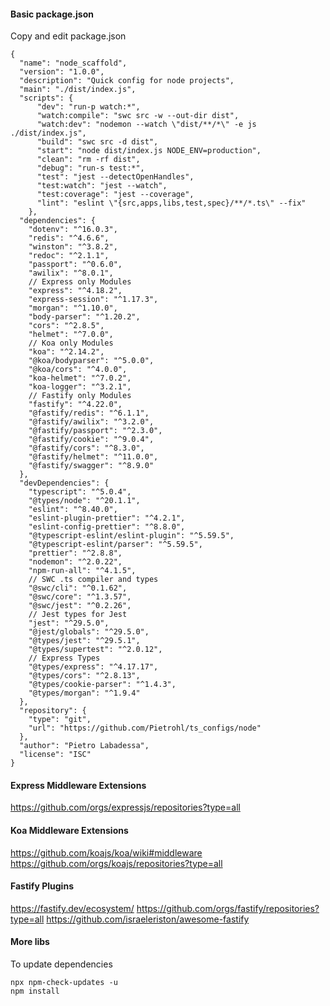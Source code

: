 
#### Basic package.json

Copy and edit package.json
```
{
  "name": "node_scaffold",
  "version": "1.0.0",
  "description": "Quick config for node projects",
  "main": "./dist/index.js",
  "scripts": {
      "dev": "run-p watch:*",
      "watch:compile": "swc src -w --out-dir dist",
      "watch:dev": "nodemon --watch \"dist/**/*\" -e js ./dist/index.js",
      "build": "swc src -d dist",
      "start": "node dist/index.js NODE_ENV=production",
      "clean": "rm -rf dist",
      "debug": "run-s test:*",
      "test": "jest --detectOpenHandles",
      "test:watch": "jest --watch",
      "test:coverage": "jest --coverage",
      "lint": "eslint \"{src,apps,libs,test,spec}/**/*.ts\" --fix"
    },
  "dependencies": {
    "dotenv": "^16.0.3",
    "redis": "^4.6.6",
    "winston": "^3.8.2",
    "redoc": "^2.1.1",
    "passport": "^0.6.0",
    "awilix": "^8.0.1",
    // Express only Modules
    "express": "^4.18.2",
    "express-session": "^1.17.3",
    "morgan": "^1.10.0",
    "body-parser": "^1.20.2",
    "cors": "^2.8.5",
    "helmet": "^7.0.0",
    // Koa only Modules
    "koa": "^2.14.2",
    "@koa/bodyparser": "^5.0.0",
    "@koa/cors": "^4.0.0",
    "koa-helmet": "^7.0.2",
    "koa-logger": "^3.2.1",
    // Fastify only Modules
    "fastify": "^4.22.0",
    "@fastify/redis": "^6.1.1",
    "@fastify/awilix": "^3.2.0",
    "@fastify/passport": "^2.3.0",
    "@fastify/cookie": "^9.0.4",
    "@fastify/cors": "^8.3.0",
    "@fastify/helmet": "^11.0.0",
    "@fastify/swagger": "^8.9.0"
  },
  "devDependencies": {
    "typescript": "^5.0.4",
    "@types/node": "^20.1.1",
    "eslint": "^8.40.0",
    "eslint-plugin-prettier": "^4.2.1",
    "eslint-config-prettier": "^8.8.0",
    "@typescript-eslint/eslint-plugin": "^5.59.5",
    "@typescript-eslint/parser": "^5.59.5",
    "prettier": "^2.8.8",
    "nodemon": "^2.0.22",
    "npm-run-all": "^4.1.5",
    // SWC .ts compiler and types
    "@swc/cli": "^0.1.62",
    "@swc/core": "^1.3.57",
    "@swc/jest": "^0.2.26",
    // Jest types for Jest
    "jest": "^29.5.0",
    "@jest/globals": "^29.5.0",
    "@types/jest": "^29.5.1",
    "@types/supertest": "^2.0.12",
    // Express Types
    "@types/express": "^4.17.17",
    "@types/cors": "^2.8.13",
    "@types/cookie-parser": "^1.4.3",
    "@types/morgan": "^1.9.4"
  },
  "repository": {
    "type": "git",
    "url": "https://github.com/Pietrohl/ts_configs/node"
  },
  "author": "Pietro Labadessa",
  "license": "ISC"
}
```
#### Express Middleware Extensions

https://github.com/orgs/expressjs/repositories?type=all

#### Koa Middleware Extensions
https://github.com/koajs/koa/wiki#middleware
https://github.com/orgs/koajs/repositories?type=all

####  Fastify Plugins

https://fastify.dev/ecosystem/
https://github.com/orgs/fastify/repositories?type=all
https://github.com/israeleriston/awesome-fastify

#### More libs



To update dependencies
```
npx npm-check-updates -u
npm install 
```